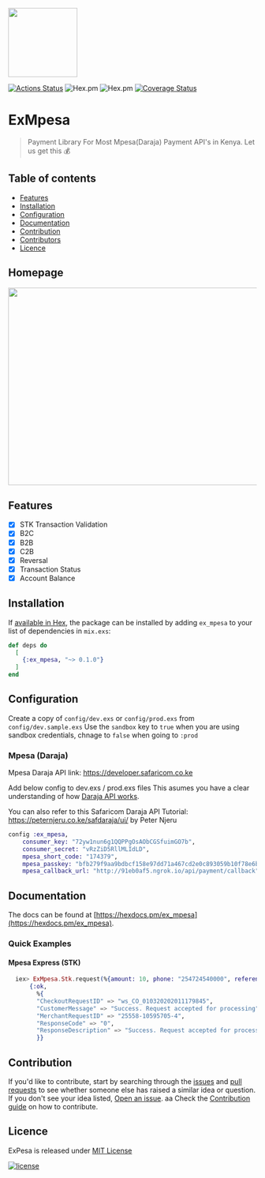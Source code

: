 

<p align="left"><img src="assets/mpesa.png" width="140"></p>

[![Actions Status](https://github.com/beamkenya/ex_mpesa/workflows/Elixir%20CI/badge.svg)](https://github.com/beamkenya/ex_mpesa/actions) ![Hex.pm](https://img.shields.io/hexpm/v/ex_mpesa) ![Hex.pm](https://img.shields.io/hexpm/dt/ex_mpesa) [![Coverage Status](https://coveralls.io/repos/github/beamkenya/ex_mpesa/badge.svg?branch=develop)](https://coveralls.io/github/beamkenya/ex_mpesa?branch=develop)

# ExMpesa 

> Payment Library For Most Mpesa(Daraja) Payment API's in Kenya. Let us get this :moneybag:

## Table of contents

- [Features](#features)
- [Installation](#installation)
- [Configuration](#configuration)
- [Documentation](#documentation)
- [Contribution](#contribution)
- [Contributors](#contributors)
- [Licence](#licence)

## Homepage
<img src="https://github.com/DynastyElvis/Daraja-API-for-Mpesa/blob/main/images/Screenshot%20from%202022-08-30%2016-21-54.png" width="800px" height="400px">


## Features

- [x] STK Transaction Validation
- [x] B2C
- [x] B2B
- [x] C2B
- [x] Reversal
- [x] Transaction Status
- [x] Account Balance

## Installation

If [available in Hex](https://hex.pm/docs/publish), the package can be installed
by adding `ex_mpesa` to your list of dependencies in `mix.exs`:

```elixir
def deps do
  [
    {:ex_mpesa, "~> 0.1.0"}
  ]
end
```

## Configuration

Create a copy of `config/dev.exs` or `config/prod.exs` from `config/dev.sample.exs`
Use the `sandbox` key to `true` when you are using sandbox credentials, chnage to `false` when going to `:prod`

### Mpesa (Daraja)

Mpesa Daraja API link: https://developer.safaricom.co.ke

Add below config to dev.exs / prod.exs files
This asumes you have a clear understanding of how [Daraja API works](https://developer.safaricom.co.ke/get-started).

You can also refer to this Safaricom Daraja API Tutorial: https://peternjeru.co.ke/safdaraja/ui/ by Peter Njeru

```elixir
config :ex_mpesa,
    consumer_key: "72yw1nun6g1QQPPgOsAObCGSfuimGO7b",
    consumer_secret: "vRzZiD5RllMLIdLD",
    mpesa_short_code: "174379",
    mpesa_passkey: "bfb279f9aa9bdbcf158e97dd71a467cd2e0c893059b10f78e6b72ada1ed2c919",
    mpesa_callback_url: "http://91eb0af5.ngrok.io/api/payment/callback"
```

## Documentation

The docs can be found at [https://hexdocs.pm/ex_mpesa](https://hexdocs.pm/ex_mpesa).

### Quick Examples

#### Mpesa Express (STK)

```elixir
  iex> ExMpesa.Stk.request(%{amount: 10, phone: "254724540000", reference: "reference", description: "description"})
      {:ok,
        %{
        "CheckoutRequestID" => "ws_CO_010320202011179845",
        "CustomerMessage" => "Success. Request accepted for processing",
        "MerchantRequestID" => "25558-10595705-4",
        "ResponseCode" => "0",
        "ResponseDescription" => "Success. Request accepted for processing"
        }}
```

## Contribution

If you'd like to contribute, start by searching through the [issues](https://github.com/beamkenya/ex_mpesa/issues) and [pull requests](https://github.com/beamkenya/ex_mpesa/pulls) to see whether someone else has raised a similar idea or question.
If you don't see your idea listed, [Open an issue](https://github.com/beamkenya/ex_mpesa/issues).
aa
Check the [Contribution guide](contributing.md) on how to contribute.

<!-- ## Contributors

Auto-populated from:
[contributors-img](https://contributors-img.firebaseapp.com/image?repo=beamkenya/ex_mpesa)

<a href="https://github.com/beamkenya/ex_mpesa/graphs/contributors">
  <img src="https://contributors-img.firebaseapp.com/image?repo=beamkenya/ex_mpesa" />
</a> -->

## Licence

ExPesa is released under [MIT License](https://github.com/appcues/exsentry/blob/master/LICENSE.txt)

[![license](https://img.shields.io/github/license/mashape/apistatus.svg?style=for-the-badge)](#)